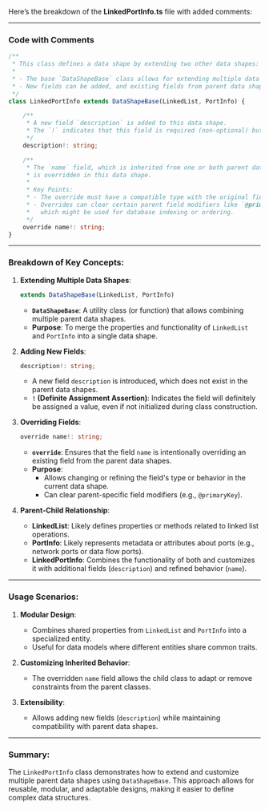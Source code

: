 Here’s the breakdown of the **LinkedPortInfo.ts** file with added comments:

---

### Code with Comments

```typescript
/**
 * This class defines a data shape by extending two other data shapes: `LinkedList` and `PortInfo`.
 * 
 * - The base `DataShapeBase` class allows for extending multiple data shapes simultaneously.
 * - New fields can be added, and existing fields from parent data shapes can be overridden.
 */
class LinkedPortInfo extends DataShapeBase(LinkedList, PortInfo) {

    /**
     * A new field `description` is added to this data shape.
     * The `!` indicates that this field is required (non-optional) but may not be initialized immediately.
     */
    description!: string;

    /**
     * The `name` field, which is inherited from one or both parent data shapes (`LinkedList` or `PortInfo`),
     * is overridden in this data shape.
     * 
     * Key Points:
     * - The override must have a compatible type with the original field.
     * - Overrides can clear certain parent field modifiers like `@primaryKey` or `@ordinal`, 
     *   which might be used for database indexing or ordering.
     */
    override name!: string;
}
```

---

### Breakdown of Key Concepts:

1. **Extending Multiple Data Shapes**:
   ```typescript
   extends DataShapeBase(LinkedList, PortInfo)
   ```
   - **`DataShapeBase`**: A utility class (or function) that allows combining multiple parent data shapes.
   - **Purpose**: To merge the properties and functionality of `LinkedList` and `PortInfo` into a single data shape.

2. **Adding New Fields**:
   ```typescript
   description!: string;
   ```
   - A new field `description` is introduced, which does not exist in the parent data shapes.
   - **`!` (Definite Assignment Assertion)**: Indicates the field will definitely be assigned a value, even if not initialized during class construction.

3. **Overriding Fields**:
   ```typescript
   override name!: string;
   ```
   - **`override`**: Ensures that the field `name` is intentionally overriding an existing field from the parent data shapes.
   - **Purpose**:
     - Allows changing or refining the field's type or behavior in the current data shape.
     - Can clear parent-specific field modifiers (e.g., `@primaryKey`).

4. **Parent-Child Relationship**:
   - **LinkedList**: Likely defines properties or methods related to linked list operations.
   - **PortInfo**: Likely represents metadata or attributes about ports (e.g., network ports or data flow ports).
   - **LinkedPortInfo**: Combines the functionality of both and customizes it with additional fields (`description`) and refined behavior (`name`).

---

### Usage Scenarios:

1. **Modular Design**:
   - Combines shared properties from `LinkedList` and `PortInfo` into a specialized entity.
   - Useful for data models where different entities share common traits.

2. **Customizing Inherited Behavior**:
   - The overridden `name` field allows the child class to adapt or remove constraints from the parent classes.

3. **Extensibility**:
   - Allows adding new fields (`description`) while maintaining compatibility with parent data shapes.

---

### Summary:
The `LinkedPortInfo` class demonstrates how to extend and customize multiple parent data shapes using `DataShapeBase`. This approach allows for reusable, modular, and adaptable designs, making it easier to define complex data structures.